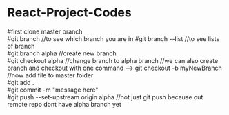 # React-Project-Codes
#first clone master branch <br />
#git branch       //to see which branch you are in      #git branch --list    //to see lists of branch  <br />
#git branch alpha    //create new branch<br />
#git checkout alpha     //change branch to alpha branch     //we can also create branch and checkout with one command --> git checkout -b myNewBranch<br />
//now add file to master folder <br />
#git add .<br />
#git commit -m "message here"<br />
#git push --set-upstream origin alpha         //not just git push because out remote repo dont have alpha branch yet<br />


